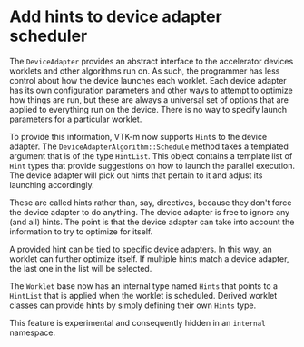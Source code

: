 # Add hints to device adapter scheduler

The `DeviceAdapter` provides an abstract interface to the accelerator
devices worklets and other algorithms run on. As such, the programmer has
less control about how the device launches each worklet. Each device
adapter has its own configuration parameters and other ways to attempt to
optimize how things are run, but these are always a universal set of
options that are applied to everything run on the device. There is no way
to specify launch parameters for a particular worklet.

To provide this information, VTK-m now supports `Hint`s to the device
adapter. The `DeviceAdapterAlgorithm::Schedule` method takes a templated
argument that is of the type `HintList`. This object contains a template
list of `Hint` types that provide suggestions on how to launch the parallel
execution. The device adapter will pick out hints that pertain to it and
adjust its launching accordingly.

These are called hints rather than, say, directives, because they don't
force the device adapter to do anything. The device adapter is free to
ignore any (and all) hints. The point is that the device adapter can take
into account the information to try to optimize for itself.

A provided hint can be tied to specific device adapters. In this way, an
worklet can further optimize itself. If multiple hints match a device
adapter, the last one in the list will be selected.

The `Worklet` base now has an internal type named `Hints` that points to a
`HintList` that is applied when the worklet is scheduled. Derived worklet
classes can provide hints by simply defining their own `Hints` type.

This feature is experimental and consequently hidden in an `internal`
namespace.
